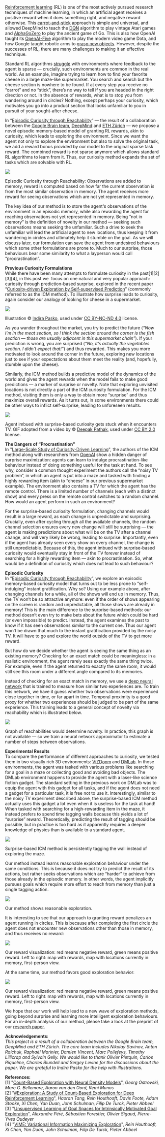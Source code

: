 [Reinforcement learning](https://en.wikipedia.org/wiki/Reinforcement_learning) (RL) is one of the most actively pursued research techniques of machine learning, in which an artificial agent receives a positive reward when it does something right, and negative reward otherwise. This [carrot-and-stick](https://en.wikipedia.org/wiki/Carrot_and_stick) approach is simple and universal, and allowed DeepMind to teach the [DQN](https://deepmind.com/research/dqn/) algorithm to play vintage Atari games and [AlphaGoZero](https://deepmind.com/blog/alphago-zero-learning-scratch/) to play the ancient game of Go. This is also how OpenAI taught its [OpenAI-Five](https://blog.openai.com/openai-five/) algorithm to play the modern video game Dota, and how Google taught robotic arms to [grasp new objects](https://ai.googleblog.com/2018/06/scalable-deep-reinforcement-learning.html). However, despite the successes of RL, there are many challenges to making it an effective technique.  
  
Standard RL algorithms [struggle](https://pathak22.github.io/noreward-rl/) with environments where feedback to the agent is sparse — crucially, such environments are common in the real world. As an example, imagine trying to learn how to find your favorite cheese in a large maze-like supermarket. You search and search but the cheese section is nowhere to be found. If at every step you receive no “carrot” and no “stick”, there’s no way to tell if you are headed in the right direction or not. In the absence of rewards, what is to stop you from wandering around in circles? Nothing, except perhaps your curiosity, which motivates you go into a product section that looks unfamiliar to you in pursuit of your sought-after cheese.  
  
In “[Episodic Curiosity through Reachability](https://arxiv.org/abs/1810.02274)” — the result of a collaboration between the [Google Brain team](https://ai.google/research/teams/brain), [DeepMind](https://deepmind.com/) and [ETH Zürich](https://www.ethz.ch/en.html) — we propose a novel episodic memory-based model of granting RL rewards, akin to curiosity, which leads to exploring the environment. Since we want the agent not only to explore the environment but also to solve the original task, we add a reward bonus provided by our model to the original sparse task reward. The combined reward is not sparse anymore which allows standard RL algorithms to learn from it. Thus, our curiosity method expands the set of tasks which are solvable with RL.  

[![](https://3.bp.blogspot.com/-wwV_MTT8NpI/W89_jWW2FjI/AAAAAAAADas/n8Yh34UlrhIHSVW5owHNqOEq52r1Pyv9gCLcBGAs/s640/image3.png)](https://3.bp.blogspot.com/-wwV_MTT8NpI/W89_jWW2FjI/AAAAAAAADas/n8Yh34UlrhIHSVW5owHNqOEq52r1Pyv9gCLcBGAs/s1600/image3.png)

Episodic Curiosity through Reachability: Observations are added to memory, reward is computed based on how far the current observation is from the most similar observation in memory. The agent receives more reward for seeing observations which are not yet represented in memory.

The key idea of our method is to store the agent's observations of the environment in an episodic memory, while also rewarding the agent for reaching observations not yet represented in memory. Being “not in memory” is the definition of novelty in our method — seeking such observations means seeking the unfamiliar. Such a drive to seek the unfamiliar will lead the artificial agent to new locations, thus keeping it from wandering in circles and ultimately help it stumble on the goal. As we will discuss later, our formulation can save the agent from undesired behaviours which some other formulations are prone to. Much to our surprise, those behaviours bear some similarity to what a layperson would call “procrastination”.  
  
**Previous Curiosity Formulations**  
While there have been many attempts to formulate curiosity in the past\[1\]\[2\]\[3\]\[4\], in this post we  focus on one natural and very popular approach: curiosity through prediction-based surprise, explored in the recent paper “[Curiosity-driven Exploration by Self-supervised Prediction](https://pathak22.github.io/noreward-rl/)” (commonly referred to as the ICM method). To illustrate how surprise leads to curiosity, again consider our analogy of looking for cheese in a supermarket.  

[![](https://3.bp.blogspot.com/-mmkoFCNHjZo/W9ChEkHbAoI/AAAAAAAADb4/iFJYE7IRKRIg-CTxSa-ndRvmHHq5EfDUgCLcBGAs/s400/image1.jpg)](https://3.bp.blogspot.com/-mmkoFCNHjZo/W9ChEkHbAoI/AAAAAAAADb4/iFJYE7IRKRIg-CTxSa-ndRvmHHq5EfDUgCLcBGAs/s1600/image1.jpg)

Illustration © [Indira Pasko](https://www.behance.net/gallery/71741137/Illustration-for-an-article-in-aigoogleblogcom), used under [CC BY-NC-ND 4.0](https://creativecommons.org/licenses/by-nc-nd/4.0/deed.en_US) license.

As you wander throughout the market, you try to predict the future (_“Now I’m in the meat section, so I think the section around the corner is the fish section — those are usually adjacent in this supermarket chain”_). If your prediction is wrong, you are surprised (_“No, it’s actually the vegetables section. I didn’t expect that!”_) and thus rewarded. This makes you more motivated to look around the corner in the future, exploring new locations just to see if your expectations about them meet the reality (and, hopefully, stumble upon the cheese).  
  
Similarly, the ICM method builds a predictive model of the dynamics of the world and gives the agent rewards when the model fails to make good predictions — a marker of surprise or novelty. Note that exploring unvisited locations is not directly a part of the ICM curiosity formulation. For the ICM method, visiting them is only a way to obtain more “surprise” and thus maximize overall rewards. As it turns out, in some environments there could be other ways to inflict self-surprise, leading to unforeseen results.  

[![](https://4.bp.blogspot.com/-1-g1VrGbUpY/W8-MI2HcI1I/AAAAAAAADbg/O65BaNTc6fEcJjSouw-QG1g7JkeIXpGLACLcBGAs/s1600/image5.gif)](https://4.bp.blogspot.com/-1-g1VrGbUpY/W8-MI2HcI1I/AAAAAAAADbg/O65BaNTc6fEcJjSouw-QG1g7JkeIXpGLACLcBGAs/s1600/image5.gif)

Agent imbued with surprise-based curiosity gets stuck when it encounters TV. GIF adopted from a video by © [Deepak Pathak](https://youtu.be/C3yKgCzvE_E), used under [CC BY 2.0](https://creativecommons.org/licenses/by/2.0/) license.

**The Dangers of “Procrastination”**  
In "[Large-Scale Study of Curiosity-Driven Learning](https://pathak22.github.io/large-scale-curiosity/resources/largeScaleCuriosity2018.pdf)", the authors of the ICM method along with researchers from [OpenAI](https://openai.com/) show a hidden danger of surprise maximization: agents can learn to indulge procrastination-like behaviour instead of doing something useful for the task at hand. To see why, consider a common thought experiment the authors call the “noisy TV problem”, in which an agent is put into a maze and tasked with finding a highly rewarding item (akin to “cheese” in our previous supermarket example). The environment also contains a TV for which the agent has the remote control. There is a limited number of channels (each with a distinct show) and every press on the remote control switches to a random channel. How would an agent perform in such an environment?  
  
For the surprise-based curiosity formulation, changing channels would result in a large reward, as each change is unpredictable and surprising. Crucially, even after cycling through all the available channels, the random channel selection ensures every new change will still be surprising — the agent is making predictions about what will be on the TV after a channel change, and will very likely be wrong, leading to surprise. Importantly, even if the agent has already seen every show on every channel, the change is still unpredictable. Because of this, the agent imbued with surprise-based curiosity would eventually stay in front of the TV forever instead of searching for a highly rewarding item — akin to procrastination. So, what would be a definition of curiosity which does not lead to such behaviour?  
  
**Episodic Curiosity**  
In “[Episodic Curiosity through Reachability](https://arxiv.org/abs/1810.02274)”, we explore an episodic memory-based curiosity model that turns out to be less prone to “self-indulging” instant gratification. Why so? Using our example above, after changing channels for a while, all of the shows will end up in memory. Thus, the TV won’t be so attractive anymore: even if the order of shows appearing on the screen is random and unpredictable, all those shows are already in memory! This is the main difference to the surprise-based methods: our method doesn’t even try to make bets about the future which could be hard (or even impossible) to predict. Instead, the agent examines the past to know if it has seen observations _similar_ to the current one. Thus our agent won’t be drawn that much to the instant gratification provided by the noisy TV. It will have to go and explore the world outside of the TV to get more reward.  
  
But how do we decide whether the agent is seeing the same thing as an existing memory? Checking for an exact match could be meaningless: in a realistic environment, the agent rarely sees exactly the same thing twice. For example, even if the agent returned to exactly the same room, it would still see this room under a different angle compared to its memories.  
  
Instead of checking for an exact match in memory, we use a [deep neural network](https://en.wikipedia.org/wiki/Deep_learning) that is trained to measure how similar two experiences are. To train this network, we have it guess whether two observations were experienced close together in time, or far apart in time. Temporal proximity is a good proxy for whether two experiences should be judged to be part of the same experience. This training leads to a general concept of novelty via reachability which is illustrated below.  

[![](https://3.bp.blogspot.com/-7X2mG9KkAwA/W8-AwA02tDI/AAAAAAAADa8/ENoWNgeYDwwGDbbZV-cPGgJtwsTMeQc0wCLcBGAs/s640/image6.png)](https://3.bp.blogspot.com/-7X2mG9KkAwA/W8-AwA02tDI/AAAAAAAADa8/ENoWNgeYDwwGDbbZV-cPGgJtwsTMeQc0wCLcBGAs/s1600/image6.png)

Graph of reachabilities would determine novelty. In practice, this graph is not available — so we train a neural network approximator to estimate a number of steps between observations.

**Experimental Results**  
To compare the performance of different approaches to curiosity, we tested them in two visually rich 3D environments: [ViZDoom](https://arxiv.org/abs/1605.02097) and [DMLab](https://arxiv.org/abs/1612.03801). In those environments, the agent was tasked with various problems like searching for a goal in a maze or collecting good and avoiding bad objects. The DMLab environment happens to provide the agent with a laser-like science fiction gadget. The standard setting in the previous work on DMLab was to equip the agent with this gadget for all tasks, and if the agent does not need a gadget for a particular task, it is free not to use it. Interestingly, similar to the noisy TV experiment described above, the surprise-based ICM method actually uses this gadget a lot even when it is useless for the task at hand! When tasked with searching for a high-rewarding item in the maze, it instead prefers to spend time tagging walls because this yields a lot of “surprise” reward. Theoretically, predicting the result of tagging should be possible, but in practice is too hard as it apparently requires a deeper knowledge of physics than is available to a standard agent.  

[![](https://1.bp.blogspot.com/-pn6yWeacipw/W9ChvSGMPtI/AAAAAAAADcA/1yJQHc7dz1AOiXTm8OyBW1JDI3_r40vbgCLcBGAs/s1600/image7.gif)](https://1.bp.blogspot.com/-pn6yWeacipw/W9ChvSGMPtI/AAAAAAAADcA/1yJQHc7dz1AOiXTm8OyBW1JDI3_r40vbgCLcBGAs/s1600/image7.gif)

Surprise-based ICM method is persistently tagging the wall instead of exploring the maze.

Our method instead learns reasonable exploration behaviour under the same conditions. This is because it does not try to predict the result of its actions, but rather seeks observations which are “harder” to achieve from those already in the episodic memory. In other words, the agent implicitly pursues goals which require more effort to reach from memory than just a single tagging action.  

[![](https://3.bp.blogspot.com/-gqgK7Dd2jUw/W9CiFgzQmxI/AAAAAAAADcI/EcUCBL9w2Cc57jPFzHcOd70OX8yUzAuEQCLcBGAs/s1600/image6.gif)](https://3.bp.blogspot.com/-gqgK7Dd2jUw/W9CiFgzQmxI/AAAAAAAADcI/EcUCBL9w2Cc57jPFzHcOd70OX8yUzAuEQCLcBGAs/s1600/image6.gif)

Our method shows reasonable exploration.

It is interesting to see that our approach to granting reward penalizes an agent running in circles. This is because after completing the first circle the agent does not encounter new observations other than those in memory, and thus receives no reward:  

[![](https://3.bp.blogspot.com/-s_QMz-9Hwfc/W89-GjKp7xI/AAAAAAAADaU/HRe_JVE2tyIOyJhFp8UjbtvTbtLxK6KqQCLcBGAs/s640/image8.gif)](https://3.bp.blogspot.com/-s_QMz-9Hwfc/W89-GjKp7xI/AAAAAAAADaU/HRe_JVE2tyIOyJhFp8UjbtvTbtLxK6KqQCLcBGAs/s1600/image8.gif)

Our reward visualization: red means negative reward, green means positive reward. Left to right: map with rewards, map with locations currently in memory, first-person view.

At the same time, our method favors good exploration behavior:  

[![](https://2.bp.blogspot.com/-vYTrGZe07E8/W9CinK0dkyI/AAAAAAAADcU/rRYZw30k_0IQ5SrOzamcaKdsXk4JDhutwCLcBGAs/s640/image2.gif)](https://2.bp.blogspot.com/-vYTrGZe07E8/W9CinK0dkyI/AAAAAAAADcU/rRYZw30k_0IQ5SrOzamcaKdsXk4JDhutwCLcBGAs/s1600/image2.gif)

Our reward visualization: red means negative reward, green means positive reward. Left to right: map with rewards, map with locations currently in memory, first-person view.

We hope that our work will help lead to a new wave of exploration methods, going beyond surprise and learning more intelligent exploration behaviours. For an in-depth analysis of our method, please take a look at the preprint of our [research paper](https://arxiv.org/abs/1810.02274).  
  
**Acknowledgements:**  
_This project is a result of a collaboration between the Google Brain team, DeepMind and ETH Zürich. The core team includes Nikolay Savinov, Anton Raichuk, Raphaël Marinier, Damien Vincent, Marc Pollefeys, Timothy Lillicrap and Sylvain Gelly. We would like to thank Olivier Pietquin, Carlos Riquelme, Charles Blundell and Sergey Levine for the discussions about the paper. We are grateful to Indira Pasko for the help with illustrations._  
  
**References:**  
\[1\] "[Count-Based Exploration with Neural Density Models](https://arxiv.org/abs/1703.01310)", _Georg Ostrovski, Marc G. Bellemare, Aaron van den Oord, Remi Munos_  
\[2\] "[#Exploration: A Study of Count-Based Exploration for Deep Reinforcement Learning](https://arxiv.org/abs/1611.04717)", _Haoran Tang, Rein Houthooft, Davis Foote, Adam Stooke, Xi Chen, Yan Duan, John Schulman, Filip De Turck, Pieter Abbeel_  
\[3\] "[Unsupervised Learning of Goal Spaces for Intrinsically Motivated Goal Exploration](https://arxiv.org/abs/1803.00781)", _Alexandre Péré, Sébastien Forestier, Olivier Sigaud, Pierre-Yves Oudeyer_  
\[4\] "[VIME: Variational Information Maximizing Exploration](https://arxiv.org/abs/1605.09674)", _Rein Houthooft, Xi Chen, Yan Duan, John Schulman, Filip De Turck, Pieter Abbeel_

